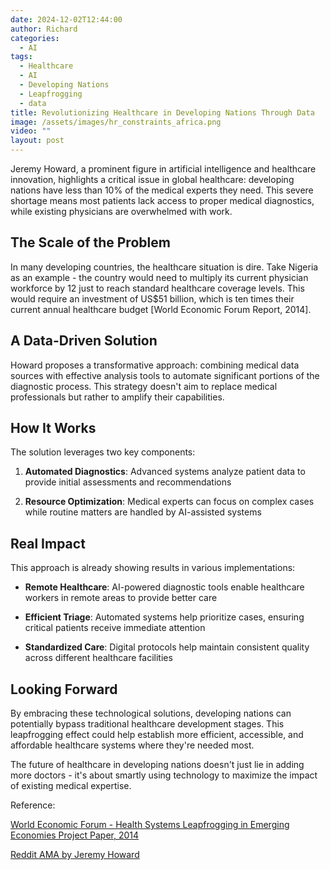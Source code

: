 ```yaml
---
date: 2024-12-02T12:44:00
author: Richard
categories:
  - AI
tags:
  - Healthcare
  - AI
  - Developing Nations
  - Leapfrogging
  - data
title: Revolutionizing Healthcare in Developing Nations Through Data
image: /assets/images/hr_constraints_africa.png
video: ""
layout: post
---
```

Jeremy Howard, a prominent figure in artificial intelligence and healthcare innovation, highlights a critical issue in global healthcare: developing nations have less than 10% of the medical experts they need. This severe shortage means most patients lack access to proper medical diagnostics, while existing physicians are overwhelmed with work.

## The Scale of the Problem

In many developing countries, the healthcare situation is dire. Take Nigeria as an example - the country would need to multiply its current physician workforce by 12 just to reach standard healthcare coverage levels. This would require an investment of US$51 billion, which is ten times their current annual healthcare budget [World Economic Forum Report, 2014].

## A Data-Driven Solution

Howard proposes a transformative approach: combining medical data sources with effective analysis tools to automate significant portions of the diagnostic process. This strategy doesn't aim to replace medical professionals but rather to amplify their capabilities.

## How It Works

The solution leverages two key components:

1. **Automated Diagnostics**: Advanced systems analyze patient data to provide initial assessments and recommendations

2. **Resource Optimization**: Medical experts can focus on complex cases while routine matters are handled by AI-assisted systems

## Real Impact

This approach is already showing results in various implementations:

- **Remote Healthcare**: AI-powered diagnostic tools enable healthcare workers in remote areas to provide better care

- **Efficient Triage**: Automated systems help prioritize cases, ensuring critical patients receive immediate attention

- **Standardized Care**: Digital protocols help maintain consistent quality across different healthcare facilities

## Looking Forward

By embracing these technological solutions, developing nations can potentially bypass traditional healthcare development stages. This leapfrogging effect could help establish more efficient, accessible, and affordable healthcare systems where they're needed most.

The future of healthcare in developing nations doesn't just lie in adding more doctors - it's about smartly using technology to maximize the impact of existing medical expertise.

Reference:

[World Economic Forum - Health Systems Leapfrogging in Emerging Economies Project Paper, 2014](https://www3.weforum.org/docs/WEF_HealthSystem_LeapfroggingEmergingEconomies_ProjectPaper_2014.pdf)

[Reddit AMA by Jeremy Howard](https://www.reddit.com/r/Futurology/comments/2p6k20/im_jeremy_howard_enlitic_ceo_kaggle_past/)
